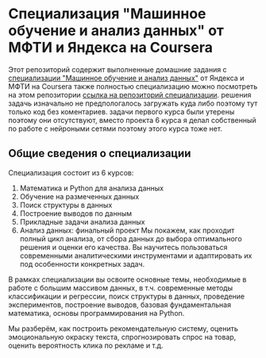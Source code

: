 # Специализация "Машинное обучение и анализ данных" от МФТИ и Яндекса на Coursera

Этот репозиторий содержит выполненные домашние задания с [специализации "Машинное обучение и анализ данных"](https://www.coursera.org/specializations/machine-learning-data-analysis) от Яндекса и МФТИ на Coursera также полностью специализацию можно посмотреть на этом репозитории [ссылка на репозиторий специализации](https://github.com/minhdai2410/machine-learning-data-analysis-yandex-mipt-coursera).
решения задачь изначально не предпологалось загружать куда либо поэтому тут только код без коментариев. задачи первого курса были утерены поэтому они отсутствуют, вместо проекта 6 курса я делал собственный по работе с нейроными сетями поэтому этого курса тоже нет.

## Общие сведения о специализации
Специализация состоит из 6 курсов:

1. Математика и Python для анализа данных
2. Обучение на размеченных данных
3. Поиск структуры в данных
4. Построение выводов по данным
5. Прикладные задачи анализа данных
6. Анализ данных: финальный проект
Мы покажем, как проходит полный цикл анализа, от сбора данных до выбора оптимального решения и оценки его качества. Вы научитесь пользоваться современными аналитическими инструментами и адаптировать их под особенности конкретных задач.

В рамках специализации вы освоите основные темы, необходимые в работе с большим массивом данных, в т.ч. современные методы классификации и регрессии, поиск структуры в данных, проведение экспериментов, построение выводов, базовая фундаментальная математика, основы программирования на Python.

Мы разберём, как построить рекомендательную систему, оценить эмоциональную окраску текста, спрогнозировать спрос на товар, оценить вероятность клика по рекламе и т.д.
